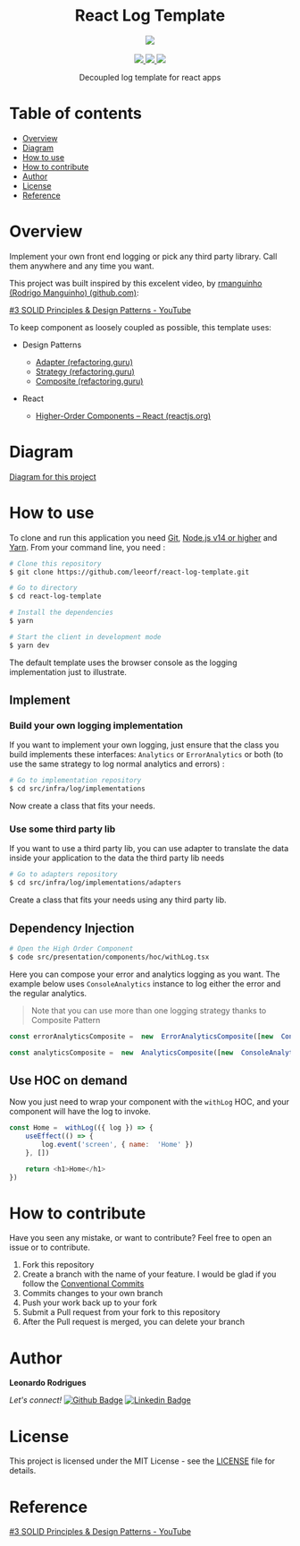 
<div align="center" >
  <h1>React Log Template</h1>
  <div>
    <img src="https://img.shields.io/badge/repository%20category-project-green" />
  </div>
  <br>
  <div>
    <a href="https://github.com/leeorf">
      <img src="https://img.shields.io/badge/-Github-000?style=flat-square&logo=Github&logoColor=white&link=https://github.com/leeorf">
    </a>
    <a href="https://www.linkedin.com/in/leonardorodriguesf/">
      <img src="https://img.shields.io/badge/-LinkedIn-blue?style=flat-square&logo=Linkedin&logoColor=white&link=https://www.linkedin.com/in/leonardof/">
    </a>
    <a href="mailto:leorodrigues@leeorf.dev">
      <img src="https://img.shields.io/badge/-Gmail-c14438?style=flat-square&logo=Gmail&logoColor=white&link=mailto:leorodrigues@leeorf.dev">
    </a>
  </div>
  <div>
	  <p>Decoupled log template for react apps</p>
  </div>
</div>


# Table of contents

- [Overview](#overview)
- [Diagram](#diagram)
- [How to use](#how-to-use)
- [How to contribute](#how-to-contribute)
- [Author](#author)
- [License](#license)
- [Reference](#reference)



# Overview

Implement your own front end logging or pick any third party library. Call them anywhere and any time you want.

This project was built inspired by this excelent video, by [rmanguinho (Rodrigo Manguinho) (github.com)](https://github.com/rmanguinho):

[#3 SOLID Principles & Design Patterns - YouTube](https://www.youtube.com/watch?v=lqYm2V6J7Gk&list=PL9aKtVrF05DxhLuX2vg8p87H9K0tNyS8j&index=4)

To keep component as loosely coupled as possible, this template uses:

- Design Patterns
  - [Adapter (refactoring.guru)](https://refactoring.guru/design-patterns/adapter)
  - [Strategy (refactoring.guru)](https://refactoring.guru/design-patterns/strategy)
  - [Composite (refactoring.guru)](https://refactoring.guru/design-patterns/composite)

- React
  - [Higher-Order Components – React (reactjs.org)](https://reactjs.org/docs/higher-order-components.html)

# Diagram

[Diagram for this project](https://viewer.diagrams.net/?highlight=0000ff&edit=_blank&layers=1&nav=1&title=Log.drawio#R5V3bcuI4EP0aHpOyJUuYx9wmu1WZquykajd5dLAw3jWIMkqAfP3KWAJkOcQTZEtOmIfBja%2FdfbpPtyRnAK9m69s8Wkx%2F0phkA%2BDF6wG8HgAAPIj5f4VkU0qGOCgFSZ7GpcjfCx7SNyKEnpC%2BpDFZKjsySjOWLlThmM7nZMwUWZTndKXuNqGZetVFlBBN8DCOMl36TxqzaSkNkbeX%2F0HSZCqv7Hvil1kkdxaC5TSK6epABG8G8CqnlJXfZusrkhXKk3opj%2Fvxzq%2B7G8vJnDU54Ok1etzcv13ByTj4a32J0evt5mwo7o1t5AOTmD%2B%2F2KQ5m9KEzqPsZi%2B9zOnLPCbFWT2%2Btd%2FnjtIFF%2Fpc%2BC9hbCOMGb0wykVTNsvEr%2FyG881jcfw5kptPh79dr8XJy62N2NKfWChhSV%2FyMTnymNJzojwh7Mh%2BsNyv0MHBBYQ%2BbwmdEX4%2FfIecZBFLX1UfiYSrJbv99tbgX4RBfsM4QNzOa5S9iEv9IlnK4VBntLvomWNPUXSUpcmcfx9zhZGcC15JzlLu3Bfih1kax6VNyTJ9i5635ytUvaDpnG2fB10O0HWt8o85VHEhsq5DqLiIAgJFt%2BKoM%2B%2FcA%2BWRInRIKzZWvjj3ffEsB7vQyWTJvaBqnd0tfN5gvmavO5qk879TstJMpqJoNU0ZeVhEWy9e8VCqGvJdz9f0%2FL4%2B0VDR5kiGsNU%2BrPkyVk0PQhr2WnJv3bu5to7oyf9YT3G0nO72bUFpYWBbaT62HLGhFyoxm6MUfBC3t1v3JE%2B5CoowdGIwDxoGcz9wKppDr3%2FRXHqbmXAehlhBE3QontuB1Tpljwffn%2FaciG%2Ft0VRsKGDaHSRh6J0D9AEK2wecNfYkScceWX%2FOFhmZkcLrnUCXMRx55wEEalICDsHomP8cmOdhnBMyP57u7dAiNLKe4W3XZMOOijLU0zwOepjHTZZlARwhBTNnLkWgoO%2BJvL083hRw1vI4cj6Py1RmII%2FjACKHcHPMYw4McjFmKXUic%2Fs%2BdC1zI8uZu6PEjZsmbsfaqaMeJm6JQAMBx%2FNRqCDGpX4qsJm2ZfUsMrf86YO87Q06yttN8WYNbnon17W8LTm7ARhBtYl1IvcVp4W1JX37CR5rlrvJc5q7kN%2FPQAAcS%2FAjl%2FK711q8CV2PN%2FWp0nPJOu2xr6bWwU5ZB4Q9JF9yxMZE1wR6Q7Ve6cFwtl9rnG%2BLKLf6kDWjHu4j6j0W8BlESZbkYDVT%2F%2FB2ahxn4YTcgpNOhd2Hk7GypkhQI6y29Z0HFNAHFm0grH2kuEW0e9CmP%2B4uBpoAPkQnNu8lC8TqEe2hRSfgvMp%2FYHnESLLRzPZb1f6S5fQ%2FckUzmm%2BPht72Y6gPUBmhH3q22wC%2B3u%2Fadk0ueNTYcCfWQWB3EqOPVKYUQOsa1CO3o8oLQsdUB75Jm8Nvmhz9kensWN%2BiPYPQV3wBhBUbl7cqDjMfwGEPCz5grIXinXsQqh0UcFoG7oCgOlXxtdcwbo5Vt5gs1Gu%2BfjBZk3WfF8oy0lBjsnKaDhortdQ2yTYXcbQobHISuTXBwOBITR3QOo2QWVPT2WnKmqRZdlAHTFDxr65CwNtPcQSdswN5%2BWlJ7cB66QBDlzJCe%2BxNrpP6uKfud8TeAjl6bIu99XD2kfTW78neAmgFq7s5SS5PSWqMb8cYX6A3HnrB%2BKQvGkHisEr4TlyIJ84c1p60A5zqCysftn7uDP1DSM099umfTLuazr4S%2Fauq3T79C77JDPFg2JT%2Bhd3QvyAsnl1xhmG3%2FC%2Fo4fhyYHL2ee%2F4H7K6lOxT%2FK%2BzpWSNAe7Y4k3U044fMjl2jUdmG34dUDx96ONHmpPnaElcIXkBqGYYCKzTDb0xKtX2hXiernnf%2BkqBwKmlAi2u4fcb5gE5BaFtogeBb5noIb0cdZ%2Foyebk9yR6dhp9nQ%2FTNgaredJWD1aAcAWsAegYrHqG7AcfNNYPLCbSj9CJGN3NNOtsNiPSG1i3lCYZ2c0jc4UYgmrzr44Wyv5uJ%2BREWvt93X0hdghwlRDYZ4cYuJRwWmSHo4YJBxsfBT7NPj188a70KTNzgpB8Y5S7rA1bbs996pURlZertcj1mkLPsQFa3NMGHTbWoOPwQyNZkDkMPztDWTv4DT8FP%2BAc%2FNzqj2P3X6V61BuNwA8DOfHJXfhJBzsw1E86T%2BiOwv8iC7pMGT11SL%2FdtV1h5b03uIaah51Sc72u3Or1%2BvI0NTpVE1WX1Pl1ajdUEfHN%2Fd84Kb1%2F%2F5di4M3%2F)


# How to use

To clone and run this application you need [Git](https://git-scm.com/), [Node.js v14 or higher](https://nodejs.org/)  and [Yarn](https://yarnpkg.com/). From your command line, you need :

``` bash
# Clone this repository
$ git clone https://github.com/leeorf/react-log-template.git

# Go to directory
$ cd react-log-template

# Install the dependencies
$ yarn

# Start the client in development mode
$ yarn dev
```

The default template uses the browser console as the logging implementation just to illustrate. 
## Implement

### Build your own logging implementation

If you want to implement your own logging, just ensure that the class you build implements these interfaces: `Analytics` or `ErrorAnalytics` or both (to use the same strategy to log normal analytics and errors) :

```bash
# Go to implementation repository
$ cd src/infra/log/implementations
```
 Now create a class that fits your needs.

### Use some third party lib

If you want to use a third party lib, you can use adapter to translate the data inside your application to the data the third party lib needs

```bash
# Go to adapters repository
$ cd src/infra/log/implementations/adapters
```
Create a class that fits your needs using any third party lib.

## Dependency Injection
```bash
# Open the High Order Component
$ code src/presentation/components/hoc/withLog.tsx
```
Here you can compose your error and analytics logging as you want. The example below uses `ConsoleAnalytics` instance to log either the error and the regular analytics.
> Note that you can use more than one logging strategy thanks to Composite Pattern
```javascript
const errorAnalyticsComposite =  new  ErrorAnalyticsComposite([new  ConsoleAnalytics()]);

const analyticsComposite =  new  AnalyticsComposite([new  ConsoleAnalytics()])
```

## Use HOC on demand

Now you just need to wrap your component with the `withLog` HOC, and your component will have the log to invoke.
```javascript
const Home =  withLog(({ log }) => {
	useEffect(() => {
		log.event('screen', { name:  'Home' })
	}, [])

	return <h1>Home</h1>
})
```


# How to contribute

Have you seen any mistake, or want to contribute? Feel free to open an issue or to contribute.

1. Fork this repository
2. Create a branch with the name of your feature. I would be glad if you follow the [Conventional Commits](https://www.conventionalcommits.org/en/v1.0.0/)
3. Commits changes to your own branch
4. Push your work back up to your fork
5. Submit a Pull request from your fork to this repository
6. After the Pull request is merged, you can delete your branch

# Author

**Leonardo Rodrigues**

*Let's connect!* 
[![Github Badge](https://img.shields.io/badge/-Github-000?style=flat-square&logo=Github&logoColor=white&link=https://github.com/leeorf)](https://github.com/leeorf)
[![Linkedin Badge](https://img.shields.io/badge/-LinkedIn-blue?style=flat-square&logo=Linkedin&logoColor=white&link=https://www.linkedin.com/in/leonardof/)](https://www.linkedin.com/in/leonardorodriguesf/)

# License

This project is licensed under the MIT License - see the [LICENSE](./LICENSE) file for details.

# Reference

[#3 SOLID Principles & Design Patterns - YouTube](https://www.youtube.com/watch?v=lqYm2V6J7Gk&list=PL9aKtVrF05DxhLuX2vg8p87H9K0tNyS8j&index=4)
